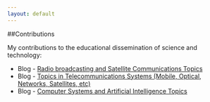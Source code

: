 ```yaml
---
layout: default
---
```


##Contributions

My contributions to the educational dissemination of science and technology:

- Blog - [Radio broadcasting and Satellite Communications Topics](http://pu4may.blogspot.com/)
- Blog - [Topics in Telecommunications Systems (Mobile, Optical, Networks, Satellites, etc)](http://telecomtopics.blogspot.com/)
- Blog - [Computer Systems and Artificial Intelligence Topics](http://compsystopics.blogspot.com/)
